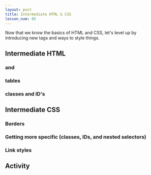 ```yaml
---
layout: post
title: Intermediate HTML & CSS
lesson_num: 05
---
```


<p class="lead">Now that we know the basics of HTML and CSS, let's level up by introducing new tags and ways to style things.</p>

## Intermediate HTML

### <span> and <div>

### tables

### classes and ID's


## Intermediate CSS

### Borders

### Getting more specific (classes, IDs, and nested selectors)

### Link styles

## Activity
